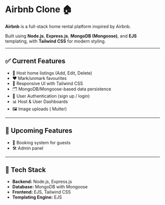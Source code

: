 # Airbnb Clone 🏠

**Airbnb** is a full-stack home rental platform inspired by Airbnb.

Built using **Node.js**, **Express.js**, **MongoDB (Mongoose)**, and **EJS** templating, with **Tailwind CSS** for modern styling.

---

## ✅ Current Features

- 🏡 Host home listings (Add, Edit, Delete)
- ❤️ Mark/unmark favourites
- 📱 Responsive UI with Tailwind CSS
- 🗂️ MongoDB/Mongoose-based data persistence
- 🔐 User Authentication (sign up / login)
- 📊 Host & User Dashboards
- 🖼️ Image uploads ( Multer)

---

## 🚧 Upcoming Features

- 📅 Booking system for guests
- 🛠️ Admin panel

---

## 📂 Tech Stack

- **Backend:** Node.js, Express.js
- **Database:** MongoDB with Mongoose
- **Frontend:** EJS, Tailwind CSS
- **Templating Engine:** EJS
